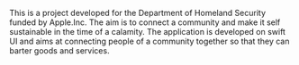 This is a project developed for the Department of Homeland Security funded by Apple.Inc.
The aim is to connect a community and make it self sustainable in the time of a calamity.
The application is developed on swift UI and aims at connecting people of a community together so that they can barter goods and services.
